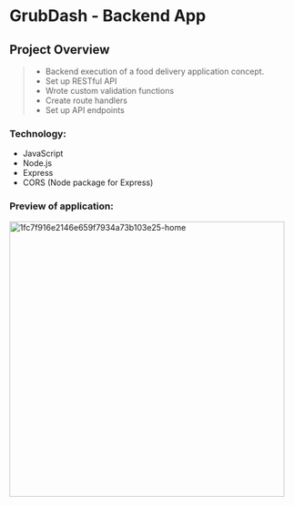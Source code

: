 # GrubDash - Backend App

## Project Overview
> - Backend execution of a food delivery application concept.
> - Set up RESTful API 
> - Wrote custom validation functions
> - Create route handlers
> - Set up API endpoints

### Technology:
* JavaScript
* Node.js
* Express
* CORS (Node package for Express)

### Preview of application:

<img width="483" alt="1fc7f916e2146e659f7934a73b103e25-home" src="https://user-images.githubusercontent.com/73764394/125138426-9b6d7180-e0dc-11eb-94d7-c24f5eb5c7cc.png">
